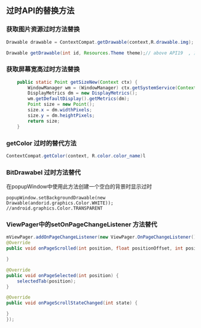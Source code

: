 ## 过时API的替换方法

### 获取图片资源过时方法替换

```java
Drawable drawable = ContextCompat.getDrawable(context,R.drawable.img); //recommend

Drawable getDrawable(int id, Resources.Theme theme);// above API19  , 第二个参数@theme可以为空值.或Context.getDrawable(int)
```

### 获取屏幕宽高过时方法替换

```java
	public static Point getSizeNew(Context ctx) {
		WindowManager wm = (WindowManager) ctx.getSystemService(Context.WINDOW_SERVICE);
		DisplayMetrics dm = new DisplayMetrics();
		wm.getDefaultDisplay().getMetrics(dm);
		Point size = new Point();
		size.x = dm.widthPixels;
		size.y = dm.heightPixels;
		return size;
	}
```

### getColor 过时的替代方法

```java
ContextCompat.getColor(context, R.color.color_name)l
```

### BitDrawabel 过时方法替代

在popupWindow中使用此方法创建一个空白的背景时显示过时

```
popupWindow.setBackgroundDrawable(new Drawable(andorid.graphics.Color.WHITE));
//android.graphics.Color.TRANSPARENT
```

### ViewPager中的setOnPageChangeListener 方法替代

```java
mViewPager.addOnPageChangeListener(new ViewPager.OnPageChangeListener() {
@Override
public void onPageScrolled(int position, float positionOffset, int positionOffsetPixels) {

}

@Override
public void onPageSelected(int position) {
    selectedTab(position);
}

@Override
public void onPageScrollStateChanged(int state) {

}
});
```

